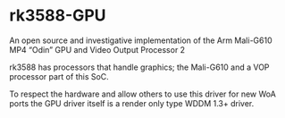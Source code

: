 # rk3588-GPU
An open source and investigative implementation of the Arm Mali-G610 MP4 “Odin” GPU  and Video Output Processor 2

rk3588 has processors that handle graphics;
the Mali-G610
and a VOP processor part of this SoC.

To respect the hardware and allow others to use this driver for new WoA ports the GPU driver itself is a render only type WDDM 1.3+ driver.

